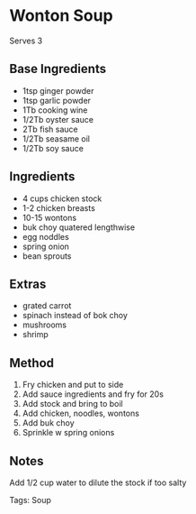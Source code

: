 # Wonton Soup

Serves 3

## Base Ingredients

* 1tsp ginger powder
* 1tsp garlic powder
* 1Tb cooking wine
* 1/2Tb oyster sauce
* 2Tb fish sauce
* 1/2Tb seasame oil
* 1/2Tb soy sauce

## Ingredients

* 4 cups chicken stock
* 1-2 chicken breasts
* 10-15 wontons
* buk choy quatered lengthwise
* egg noddles
* spring onion
* bean sprouts

## Extras

* grated carrot
* spinach instead of bok choy
* mushrooms
* shrimp

## Method

1. Fry chicken and put to side
2. Add sauce ingredients and fry for 20s
3. Add stock and bring to boil
4. Add chicken, noodles, wontons
5. Add buk choy
6. Sprinkle w spring onions

## Notes

Add 1/2 cup water to dilute the stock if too salty

Tags: Soup